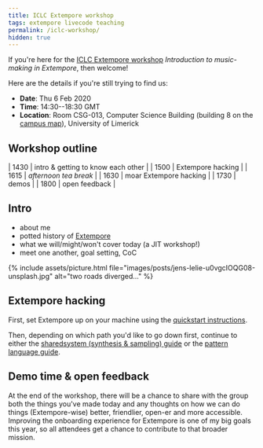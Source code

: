 ```yaml
---
title: ICLC Extempore workshop
tags: extempore livecode teaching
permalink: /iclc-workshop/
hidden: true
---
```


If you're here for the [ICLC Extempore
workshop](https://www.eventbrite.ie/e/introduction-to-music-making-in-extempore-tickets-89794851819)
_Introduction to music-making in Extempore_, then welcome!

Here are the details if you're still trying to find us:

- **Date**: Thu 6 Feb 2020
- **Time**: 14:30--18:30 GMT
- **Location**: Room CSG-013, Computer Science Building (building 8 on the
  [campus
  map](https://www.ul.ie/buildings/sites/default/files/travel-uploads/Campus%20Map%20Update%2028-06-2017%20Website%20A3%20Final.pdf)),
  University of Limerick

## Workshop outline

| 1430 | intro & getting to know each other |
| 1500 | Extempore hacking                  |
| 1615 | _afternoon tea break_              |
| 1630 | moar Extempore hacking             |
| 1730 | demos                              |
| 1800 | open feedback                      |

## Intro

- about me
- potted history of [Extempore](https://github.com/digego/extempore)
- what we will/might/won't cover today (a JIT workshop!)
- meet one another, goal setting, CoC

{% include assets/picture.html file="images/posts/jens-lelie-u0vgcIOQG08-unsplash.jpg" alt="two roads diverged..." %}

## Extempore hacking

First, set Extempore up on your machine using the [quickstart
instructions](https://extemporelang.github.io/docs/overview/quickstart/).

Then, depending on which path you'd like to go down first, continue to either
the [sharedsystem (synthesis & sampling)
guide](https://extemporelang.github.io/docs/guides/sharedsystem/) or the
[pattern language
guide](https://extemporelang.github.io/docs/guides/pattern-language/).

## Demo time & open feedback

At the end of the workshop, there will be a chance to share with the group both
the things you've made today and any thoughts on how we can do things
(Extempore-wise) better, friendlier, open-er and more accessible. Improving the
onboarding experience for Extempore is one of my big goals this year, so all
attendees get a chance to contribute to that broader mission.
